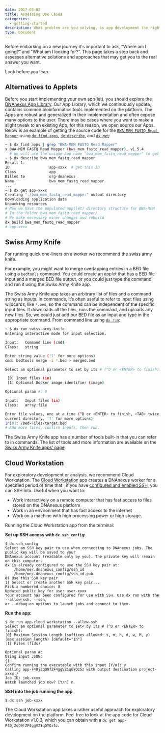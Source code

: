 ```yaml
---
date: 2017-08-02
title: Assessing Use Cases
categories:
  - getting-started
description: What problem are you solving, is app development the right approach?
type: Document
---
```


Before embarking on a new journey it's important to ask, "Where am I going?" and "What am I looking for?". This page takes a step back and assesses alternative solutions and approaches that may get you to the real answer you want.

Look before you leap.

##  Alternatives to Applets
Before you start implementing your own app(let), you should explore the [DNAnexus App Library](https://platform.dnanexus.com/apps). Our App Library, which we continuously update, contains common bioinformatics tools implemented on the platform. The Apps are robust and generalized in their implementation and often expose many options to the user. There may be cases where you want to make a slight tweak to an existing App, for this reason, we open source our Apps. Below is an example of getting the source code for the [`BWA-MEM FASTQ Read Mapper`](https://platform.dnanexus.com/app/bwa_mem_fastq_read_mapper) using [`dx find apps`](https://wiki.dnanexus.com/Command-Line-Client/Index-of-dx-Commands#find-apps), [`dx describe`](https://wiki.dnanexus.com/Command-Line-Client/Index-of-dx-Commands#describe), and [`dx get`](https://wiki.dnanexus.com/Command-Line-Client/Index-of-dx-Commands#get):

```bash
~ $ dx find apps | grep "BWA-MEM FASTQ Read Mapper"
x BWA-MEM FASTQ Read Mapper (bwa_mem_fastq_read_mapper), v1.5.4
  # We will use the unique App name "bwa_mem_fastq_read_mapper" to get the app-id
~ $ dx describe bwa_mem_fastq_read_mapper
Result 1:
ID                  app-xxxx  # get this ID
Class               app
Billed to           org-dnanexus
Name                bwa_mem_fastq_read_mapper
...
~ $ dx get app-xxxx
Creating "./bwa_mem_fastq_read_mapper" output directory
Downloading application data
Unpacking resources
# Now we have the populated app(let) directory structure for BWA-MEM
# In the folder bwa_mem_fastq_read_mapper/
# We make necessary minor changes and rebuild
dx build bwa_mem_fastq_read_mapper
# app-xxxx
```

##  Swiss Army Knife

For running quick one-liners on a worker we recommend the swiss army knife.

For example, you might want to merge overlapping entries in a BED file
using a `bedtools` command. You could create an applet that has a BED file input
and a merged BED file output, or you could just type the command and run it using
the Swiss Army Knife app.

The Swiss Army Knife app takes an arbitrary list of files and a command string as
inputs. In commands, it’s often useful to refer to input files using wildcards, like
`*.bed`, so the command can be independent of the specific input files. It downloads all the files, runs the command, and uploads any new files. So, we could just add our BED file as an input and type in the appropriate command. From command line using [`dx run`](https://wiki.dnanexus.com/Command-Line-Client/Index-of-dx-Commands#run):

```bash
~ $ dx run swiss-army-knife
Entering interactive mode for input selection.

Input:   Command line (cmd)
Class:   string

Enter string value ('?' for more options)
cmd: bedtools merge -i *.bed > merged.bed

Select an optional parameter to set by its # (^D or <ENTER> to finish):

 [0] Input files (in)
 [1] Optional Docker image identifier (image)

Optional param #: 0

Input:   Input files (in)
Class:   array:file

Enter file values, one at a time (^D or <ENTER> to finish, <TAB> twice for compatible files in
current directory, '?' for more options)
in[0]: /Bed-Files/target.bed
# Add more files, confirm inputs, then run.
```

The Swiss Army Knife app has a number of tools built-in that you can refer to in commands. The list of tools and more information are available on the [Swiss Army Knife apps' page](https://platform.dnanexus.com/app/swiss-army-knife).

##  Cloud Workstation
For exploratory development or analysis, we recommend Cloud Workstation. The [Cloud Workstation](https://wiki.dnanexus.com/Developer-Tutorials/Cloud-Workstations) app creates a DNAnexus worker for a specified period of time that
, if you have [configured and enabled SSH](https://wiki.dnanexus.com/developer-tutorials/connecting-to-jobs), you can SSH into. Useful when you want to:
* Work interactively on a remote computer that has fast
access to files stored on the DNAnexus platform
* Work in an environment that has fast access to the internet
* Work on a machine with high processing power or high storage.

Running the Cloud Workstation app from the terminal:

**Set up SSH access with `dx ssh_config`:**

```shell
$ dx ssh_config
Select an SSH key pair to use when connecting to DNAnexus jobs. The public key will be saved to your
DNAnexus account (readable only by you). The private key will remain on this computer.                              
dx is already configured to use the SSH key pair at:
    /home/me/.dnanexus_config/ssh_id
    /home/me/.dnanexus_config/ssh_id.pub
0) Use this SSH key pair
1) Select or create another SSH key pair...                                                                                             
Pick a numbered choice: 0
Updated public key for user user-xxxx
Your account has been configured for use with SSH. Use dx run with the --allow-ssh, --ssh,
or --debug-on options to launch jobs and connect to them.
```
    
**Run the app:**
    
```shell
$ dx run app-cloud_workstation --allow-ssh                                                
Select an optional parameter to set< by its # (^D or <ENTER> to finish):        
[0] Maximum Session Length (suffixes allowed: s, m, h, d, w, M, y) (max_session_length) [default="1h"]                                 
[1] Files (fids)                                         
              
Optional param #:
Using input JSON:
{}                                                                                                                                      
Confirm running the executable with this input [Y/n]: y                                                                                 
Calling app-F40jZqQ9fZF4ggVZ1qGYQz5z with output destination project-xxxx:/                                         
Job ID: job-xxxx                                                                                                    
Watch launched job now? [Y/n] n
```
    
**SSH into the job running the app**
    
```shell
$ dx ssh job-xxxx
```

The Cloud Workstation app takes a rather useful approach for exploratory development on the platform. Feel free to look at the app code for Cloud Workstation v1.0.3, which you can obtain with a `dx get app-F40jZqQ9fZF4ggVZ1qGYQz5z`.

